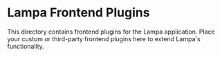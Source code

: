 # Lampa Frontend Plugins

This directory contains frontend plugins for the Lampa application.
Place your custom or third-party frontend plugins here to extend Lampa's functionality.
